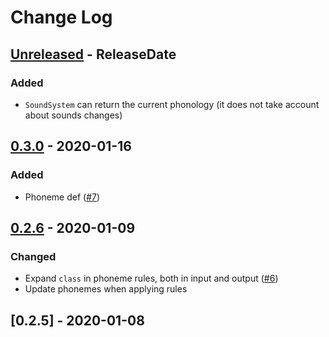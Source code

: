 # Change Log

<!-- next-header -->
## [Unreleased] - ReleaseDate

### Added

- `SoundSystem` can return the current phonology
  (it does not take account about sounds changes)

## [0.3.0] - 2020-01-16

### Added

- Phoneme def ([#7](https://gitlab.com/lexibook/lexibook/issues/7))

## [0.2.6] - 2020-01-09

### Changed

- Expand `class` in phoneme rules, both in input and output ([#6](https://gitlab.com/lexibook/lexibook/issues/6))
- Update phonemes when applying rules

## [0.2.5] - 2020-01-08

<!-- next-url -->
[Unreleased]: https://gitlab.com/lexibook/lexibook/compare/v0.3.0...HEAD
[0.3.0]: https://gitlab.com/lexibook/lexibook/compare/lexibook-v0.2.6...v0.3.0
[0.2.6]: https://gitlab.com/lexibook/lexibook/compare/lexibook-v0.2.5...lexibook-v0.2.6
